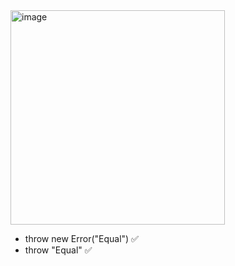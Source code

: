 <img width="343" alt="image" src="https://github.com/jinhongliu6688/leetcode-30-Days-of-JavaScript/assets/112588153/3edc378e-9f93-4397-8e43-9121c8ee99f5">

- throw new Error("Equal") ✅
- throw "Equal" ✅
